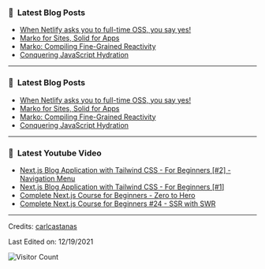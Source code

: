 ### 📕 &nbsp;**Latest Blog Posts**
<!-- BLOG-POST-LIST:START -->
- [When Netlify asks you to full-time OSS, you say yes!](https://dev.to/ryansolid/when-netlify-asks-you-to-full-time-oss-you-say-yes-5ccf)
- [Marko for Sites, Solid for Apps](https://dev.to/this-is-learning/marko-for-sites-solid-for-apps-2c7d)
- [Marko: Compiling Fine-Grained Reactivity](https://dev.to/ryansolid/marko-compiling-fine-grained-reactivity-4lk4)
- [Conquering JavaScript Hydration](https://dev.to/this-is-learning/conquering-javascript-hydration-a9f)
<!-- BLOG-POST-LIST:END -->

-----

### 📕 &nbsp;**Latest Blog Posts**
<!-- BLOG-POST-LIST:START -->
- [When Netlify asks you to full-time OSS, you say yes!](https://dev.to/ryansolid/when-netlify-asks-you-to-full-time-oss-you-say-yes-5ccf)
- [Marko for Sites, Solid for Apps](https://dev.to/this-is-learning/marko-for-sites-solid-for-apps-2c7d)
- [Marko: Compiling Fine-Grained Reactivity](https://dev.to/ryansolid/marko-compiling-fine-grained-reactivity-4lk4)
- [Conquering JavaScript Hydration](https://dev.to/this-is-learning/conquering-javascript-hydration-a9f)
<!-- BLOG-POST-LIST:END -->

-----

### 📕 &nbsp;**Latest Youtube Video**
<!-- YOUTUBE:START -->
- [Next.js Blog Application with Tailwind CSS - For Beginners [#2] - Navigation Menu](https://www.youtube.com/watch?v=wTZ69ZnEUck)
- [Next.js Blog Application with Tailwind CSS - For Beginners [#1]](https://www.youtube.com/watch?v=i7ck-bx0yCw)
- [Complete Next.js Course for Beginners - Zero to Hero](https://www.youtube.com/watch?v=84CvqVTH9Y8)
- [Complete Next.js Course for Beginners #24 - SSR with SWR](https://www.youtube.com/watch?v=JMhsEUave44)
<!-- YOUTUBE:END -->

-----
Credits: [carlcastanas](https://github.com/carlcastanas)

Last Edited on: 12/19/2021

![Visitor Count](https://profile-counter.glitch.me/{carlcastanas}/count.svg)
